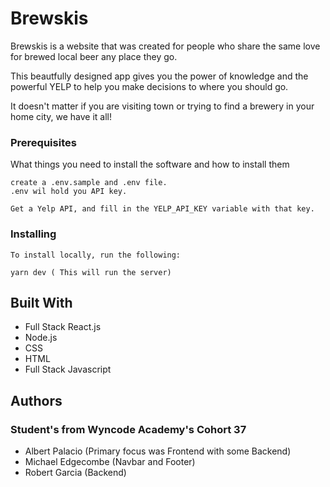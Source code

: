 # Brewskis

Brewskis is a website that was created for people who share the same love for brewed local beer any place they go.

This beautfully designed app gives you the power of knowledge and the powerful YELP to help you make decisions to where you should go.

It doesn't matter if you are visiting town or trying to find a brewery in your home city, we have it all!

### Prerequisites

What things you need to install the software and how to install them

```
create a .env.sample and .env file.
.env wil hold you API key.
```

```
Get a Yelp API, and fill in the YELP_API_KEY variable with that key.
```

### Installing

```
To install locally, run the following:

yarn dev ( This will run the server)
```

## Built With

- Full Stack React.js
- Node.js
- CSS
- HTML
- Full Stack Javascript

## Authors

### Student's from Wyncode Academy's Cohort 37

- Albert Palacio (Primary focus was Frontend with some Backend)
- Michael Edgecombe (Navbar and Footer)
- Robert Garcia (Backend)
